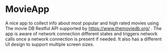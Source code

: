 # MovieApp
A nice app to collect info about most popular and high rated movies using The movie DB Restful API supported by https://www.themoviedb.org/ .
The app is aware of network connection different states and triggers network calls once a network connection is present if needed. 
It also has a different UI design to support multiple screen sizes.
